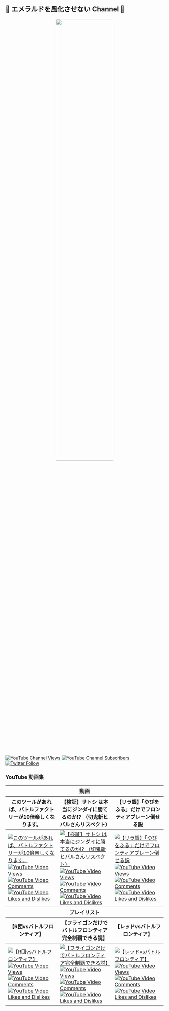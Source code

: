## 🐲 エメラルドを風化させない Channel 🐉

<a href="https://p0kem0nemerald.github.io/static/images/background/rayquaza.gif">
  <div align="center"><img src="rayquaza.gif" width="60%"></div>
</a>
<a href="https://www.youtube.com/c/p0kem0nEmerald">
  <img alt="YouTube Channel Views" src="https://img.shields.io/youtube/channel/views/UCEWGH8tNvUPUX4M5BTGDSuw?style=social">
  <img alt="YouTube Channel Subscribers" src="https://img.shields.io/youtube/channel/subscribers/UCEWGH8tNvUPUX4M5BTGDSuw?style=social">
</a>
<a href="https://twitter.com/p0kem0nEmerald">
  <img alt="Twitter Follow" src="https://img.shields.io/twitter/follow/p0kem0nEmerald?style=social">
</a>

### YouTube 動画集

<table>
  <thead>
    <tr>
      <th colspan="3">動画</th>
    </tr>
    <tr>
      <th>このツールがあれば、バトルファクトリーが10倍楽しくなります。</th>
      <th>【検証】サトシ は本当にジンダイに勝てるのか!? （切鬼斬ヒバルさんリスペクト）</th>
      <th>【リラ銀】「ゆびをふる」だけでフロンティアブレーン倒せる説</th>
    </tr>
  </thead>
  <tbody>
    <tr>
      <td><a href="https://www.youtube.com/watch?v=FZytv3Q8e4M" target="_blank">
        <img src="https://i.ytimg.com/vi/FZytv3Q8e4M/hqdefault.jpg?sqp=-oaymwEcCNACELwBSFXyq4qpAw4IARUAAIhCGAFwAcABBg==&amp;rs=AOn4CLAyY3psSFSkmfpQ5AAPf172zrkcCw" alt="このツールがあれば、バトルファクトリーが10倍楽しくなります。">
        <img src="https://img.shields.io/youtube/views/FZytv3Q8e4M?style=social" alt="YouTube Video Views">
        <img src="https://img.shields.io/youtube/comments/FZytv3Q8e4M?style=social" alt="YouTube Video Comments">
        <img src="https://img.shields.io/youtube/likes/FZytv3Q8e4M?style=social&amp;withDislikes" alt="YouTube Video Likes and Dislikes">
      </a></td>
      <td><a href="https://www.youtube.com/watch?v=JP7dp487r68" target="_blank">
        <img src="https://i.ytimg.com/vi/JP7dp487r68/hqdefault.jpg?sqp=-oaymwEcCNACELwBSFXyq4qpAw4IARUAAIhCGAFwAcABBg==&amp;rs=AOn4CLDiwxEcX9Kxf-OKLxyjcU7XxReqjg" alt="【検証】サトシ は本当にジンダイに勝てるのか!? （切鬼斬ヒバルさんリスペクト）">
        <img src="https://img.shields.io/youtube/views/JP7dp487r68?style=social" alt="YouTube Video Views">
        <img src="https://img.shields.io/youtube/comments/JP7dp487r68?style=social" alt="YouTube Video Comments">
        <img src="https://img.shields.io/youtube/likes/JP7dp487r68?style=social&amp;withDislikes" alt="YouTube Video Likes and Dislikes">
      </a></td>
      <td><a href="https://www.youtube.com/watch?v=yvs6-dC-7Sg" target="_blank">
        <img src="https://i.ytimg.com/vi/yvs6-dC-7Sg/hqdefault.jpg?sqp=-oaymwEcCNACELwBSFXyq4qpAw4IARUAAIhCGAFwAcABBg==&amp;rs=AOn4CLBoViz2Cj2b6kadKZdp49z3KOxexQ" alt="【リラ銀】「ゆびをふる」だけでフロンティアブレーン倒せる説">
        <img src="https://img.shields.io/youtube/views/yvs6-dC-7Sg?style=social" alt="YouTube Video Views">
        <img src="https://img.shields.io/youtube/comments/yvs6-dC-7Sg?style=social" alt="YouTube Video Comments">
        <img src="https://img.shields.io/youtube/likes/yvs6-dC-7Sg?style=social&amp;withDislikes" alt="YouTube Video Likes and Dislikes">
      </a></td>
    </tr>
  </tbody>
  <thead>
    <tr>
      <th colspan="3">プレイリスト</th>
    </tr>
    <tr>
      <th>【R団vsバトルフロンティア】</th>
      <th>【フライゴンだけでバトルフロンティア完全制覇できる説】</th>
      <th>【レッドvsバトルフロンティア】</th>
    </tr>
  </thead>
  <tbody>
    <tr>
      <td><a href="https://youtube.com/playlist?list=PLFRlBWDflo4V5q1JZBlbIW-bnfvE7z9Qb" target="_blank">
        <img src="https://i.ytimg.com/vi/wTBYV7RgNL0/hqdefault.jpg?sqp=-oaymwEcCNACELwBSFXyq4qpAw4IARUAAIhCGAFwAcABBg==&amp;rs=AOn4CLCTOpd9mBMHDuUMBikEvFDx_Qi7VA" alt="【R団vsバトルフロンティア】">
        <img src="https://img.shields.io/youtube/views/wTBYV7RgNL0?style=social" alt="YouTube Video Views">
        <img src="https://img.shields.io/youtube/comments/wTBYV7RgNL0?style=social" alt="YouTube Video Comments">
        <img src="https://img.shields.io/youtube/likes/wTBYV7RgNL0?style=social&amp;withDislikes" alt="YouTube Video Likes and Dislikes">
      </a></td>
      <td><a href="https://youtube.com/playlist?list=PLFRlBWDflo4UWXXKpoW896xDXRyEw5GU6" target="_blank">
        <img src="https://i.ytimg.com/vi/lJ4sfQTJG6I/hqdefault.jpg?sqp=-oaymwEcCNACELwBSFXyq4qpAw4IARUAAIhCGAFwAcABBg==&amp;rs=AOn4CLDyHVlHb42WXt36k1EgLdrX5dhFmA" alt="【フライゴンだけでバトルフロンティア完全制覇できる説】">
        <img src="https://img.shields.io/youtube/views/lJ4sfQTJG6I?style=social" alt="YouTube Video Views">
        <img src="https://img.shields.io/youtube/comments/lJ4sfQTJG6I?style=social" alt="YouTube Video Comments">
        <img src="https://img.shields.io/youtube/likes/lJ4sfQTJG6I?style=social&amp;withDislikes" alt="YouTube Video Likes and Dislikes">
      </a></td>
      <td><a href="https://youtube.com/playlist?list=PLFRlBWDflo4XEpOu2vcR_VQWmEYiVwLiq" target="_blank">
        <img src="https://i.ytimg.com/vi/LuKj4fYJZeM/hqdefault.jpg?sqp=-oaymwEcCNACELwBSFXyq4qpAw4IARUAAIhCGAFwAcABBg==&amp;rs=AOn4CLBxuUajWOHQ_v3-u69v4AYuc-sO6w" alt="【レッドvsバトルフロンティア】">
        <img src="https://img.shields.io/youtube/views/LuKj4fYJZeM?style=social" alt="YouTube Video Views">
        <img src="https://img.shields.io/youtube/comments/LuKj4fYJZeM?style=social" alt="YouTube Video Comments">
        <img src="https://img.shields.io/youtube/likes/LuKj4fYJZeM?style=social&amp;withDislikes" alt="YouTube Video Likes and Dislikes">
      </a></td>
    </tr>
  </tbody>
</table>
